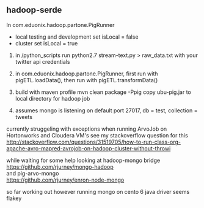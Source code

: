 ## hadoop-serde

In com.eduonix.hadoop.partone.PigRunner  
  * local testing and development set isLocal = false  
  * cluster set isLocal = true    
  
  

1. in /python_scripts run python2.7 stream-text.py > raw_data.txt with your twitter api credentials  

2. in com.eduonix.hadoop.partone.PigRunner, first run with pigETL.loadData(), then run with pigETL.transformData()  

3.  build with maven profile mvn clean package -Ppig copy ubu-pig.jar to local directory for hadoop job  

4.  assumes mongo is listening on default port 27017, db = test, collection = tweets  





currently struggeling with exceptions when running ArvoJob on Hortonworks and Cloudera VM's
see   my stackoverflow question for this
http://stackoverflow.com/questions/31519705/how-to-run-class-org-apache-avro-mapred-avrojob-on-hadoop-cluster-without-throwi    
    
while waiting for some help looking at hadoop-mongo bridge    
https://github.com/rjurney/mongo-hadoop    
and pig-arvo-mongo    
https://github.com/rjurney/enron-node-mongo    

so far working out however running mongo on cento 6 java driver seems flakey
